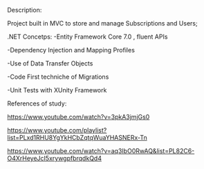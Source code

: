 Description: 


Project built in MVC to store and manage Subscriptions and Users;

.NET Concetps:
-Entity Framework Core 7.0 , fluent APIs 

-Dependency Injection and Mapping Profiles

-Use of Data Transfer Objects 

-Code First techniche of Migrations

-Unit Tests with XUnity Framework 


References of study:


https://www.youtube.com/watch?v=3pkA3jmjGs0

https://www.youtube.com/playlist?list=PLxd1RHU8YgYkHCbZqtqWuaYHASNERx-Tn

https://www.youtube.com/watch?v=aq3IbO0RwAQ&list=PL82C6-O4XrHeyeJcI5xrywgpfbrqdkQd4

